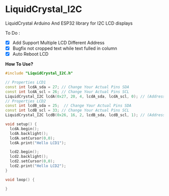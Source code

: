 # LiquidCrystal_I2C

LiquidCrystal Arduino And ESP32 library for I2C LCD displays 

To Do :
 - [X] Add Support Multiple LCD Different Address
 - [X] Bugfix not cropped text while text fulled in column
 - [X] Auto Reboot LCD

**How To Use?**
```c++
#include "LiquidCrystal_I2C.h"

// Properties LCD1
const int lcdA_sda = 27; // Change Your Actual Pins SDA 
const int lcdA_scl = 26; // Change Your Actual Pins SCL
LiquidCrystal_I2C lcdA(0x27, 20, 4, lcdA_sda, lcdA_scl, 0); // (Address lcd, column, rows, sda, scl, number wire)
// Properties LCD2
const int lcdB_sda = 25;  // Change Your Actual Pins SDA 
const int lcdB_scl = 33; // Change Your Actual Pins SCL 
LiquidCrystal_I2C lcdB(0x26, 16, 2, lcdB_sda, lcdB_scl, 1); // (Address lcd, column, rows, sda, scl, number wire)

void setup() {
  lcdA.begin();
  lcdA.backlight();
  lcdA.setCursor(0,0);
  lcdA.print("Hello LCD1");

  lcd2.begin();
  lcd2.backlight();
  lcd2.setCursor(0,0);
  lcd2.print("Hello LCD2");
}

void loop() {

}
```
